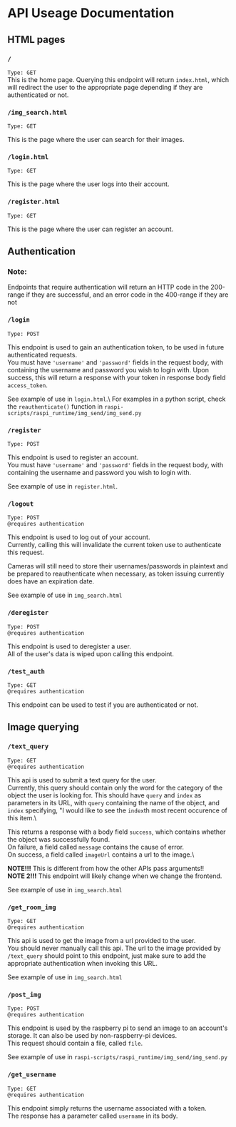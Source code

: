 # API Useage Documentation


## HTML pages

### `/`
`Type: GET`\
This is the home page. Querying this endpoint will return `index.html`, which will redirect the user to the appropriate page depending if they are authenticated or not.

### `/img_search.html`
`Type: GET`

This is the page where the user can search for their images.

### `/login.html`
`Type: GET`

This is the page where the user logs into their account.

### `/register.html`
`Type: GET`

This is the page where the user can register an account.

## Authentication

### Note:
Endpoints that require authentication will return an HTTP code in the 200-range if they are successful, and an error code in the 400-range if they are not

### `/login`
`Type: POST`

This endpoint is used to gain an authentication token, to be used in future authenticated requests.\
You must have `'username'` and `'password'` fields in the request body, with containing the username and password you wish to login with. Upon success, this will return a response with your token in response body field `access_token`.

See example of use in `login.html`.\ 
For examples in a python script, check the `reauthenticate()` function in `raspi-scripts/raspi_runtime/img_send/img_send.py`

### `/register`
`Type: POST`

This endpoint is used to register an account.\
You must have `'username'` and `'password'` fields in the request body, with containing the username and password you wish to login with.

See example of use in `register.html`.

### `/logout`
`Type: POST`\
`@requires authentication`

This endpoint is used to log out of your account.\
Currently, calling this will invalidate the current token use to authenticate this request.

Cameras will still need to store their usernames/passwords in plaintext and be prepared to reauthenticate when necessary, as token issuing currently does have an expiration date.

See example of use in `img_search.html`

### `/deregister`
`Type: POST`\
`@requires authentication`

This endpoint is used to deregister a user.\
All of the user's data is wiped upon calling this endpoint.

### `/test_auth`
`Type: GET`\
`@requires authentication`

This endpoint can be used to test if you are authenticated or not. 

## Image querying

### `/text_query`
`Type: GET`\
`@requires authentication`

This api is used to submit a text query for the user.\
Currently, this query should contain only the word for the category of the object the user is looking for. This should have `query` and `index` as parameters in its URL, with `query` containing the name of the object, and `index` specifying, "I would like to see the `index`th most recent occurence of this item.\

This returns a response with a body field `success`, which contains whether the object was successfully found.\
On failure, a field called `message` contains the cause of error.\
On success, a field called `imageUrl` contains a url to the image.\

**NOTE!!!** This is different from how the other APIs pass arguments!!\
**NOTE 2!!!** This endpoint will likely change when we change the frontend.

See example of use in `img_search.html`
<!-- TODO this currently puts arguments in the url, probably change for consistency -->

### `/get_room_img`
`Type: GET`\
`@requires authentication`

This api is used to get the image from a url provided to the user.\
You should never manually call this api. The url to the image provided by `/text_query` should point to this endpoint, just make sure to add the appropriate authentication when invoking this URL.

See example of use in `img_search.html`

### `/post_img`
`Type: POST`\
`@requires authentication`

This endpoint is used by the raspberry pi to send an image to an account's storage. It can also be used by non-raspberry-pi devices.\
This request should contain a file, called `file`.

See example of use in `raspi-scripts/raspi_runtime/img_send/img_send.py`



###  `/get_username`
`Type: GET`\
`@requires authentication`

This endpoint simply returns the username associated with a token.\
The response has a parameter called `username` in its body.